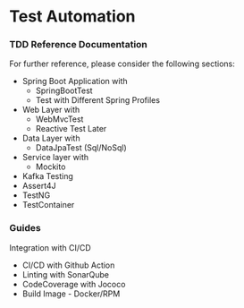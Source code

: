 # Test Automation

### TDD Reference Documentation
For further reference, please consider the following sections:

* Spring Boot Application with
  * SpringBootTest
  * Test with Different Spring Profiles
* Web Layer with
  * WebMvcTest
  * Reactive Test Later
* Data Layer with
  * DataJpaTest (Sql/NoSql)
* Service layer with
  * Mockito
* Kafka Testing
* Assert4J
* TestNG
* TestContainer


### Guides
Integration with CI/CD
* CI/CD with Github Action
* Linting with SonarQube
* CodeCoverage with Jococo
* Build Image - Docker/RPM

